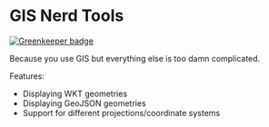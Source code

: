 GIS Nerd Tools
==============

[![Greenkeeper badge](https://badges.greenkeeper.io/perliedman/gis-nerd-tools.svg)](https://greenkeeper.io/)

Because you use GIS but everything else is too damn complicated.

Features:

* Displaying WKT geometries
* Displaying GeoJSON geometries
* Support for different projections/coordinate systems


